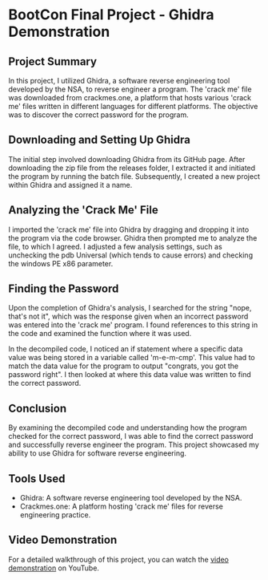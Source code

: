 # BootCon Final Project - Ghidra Demonstration

## Project Summary
In this project, I utilized Ghidra, a software reverse engineering tool developed by the NSA, to reverse engineer a program. The 'crack me' file was downloaded from crackmes.one, a platform that hosts various 'crack me' files written in different languages for different platforms. The objective was to discover the correct password for the program.

## Downloading and Setting Up Ghidra
The initial step involved downloading Ghidra from its GitHub page. After downloading the zip file from the releases folder, I extracted it and initiated the program by running the batch file. Subsequently, I created a new project within Ghidra and assigned it a name.

## Analyzing the 'Crack Me' File
I imported the 'crack me' file into Ghidra by dragging and dropping it into the program via the code browser. Ghidra then prompted me to analyze the file, to which I agreed. I adjusted a few analysis settings, such as unchecking the pdb Universal (which tends to cause errors) and checking the windows PE x86 parameter.

## Finding the Password
Upon the completion of Ghidra's analysis, I searched for the string "nope, that's not it", which was the response given when an incorrect password was entered into the 'crack me' program. I found references to this string in the code and examined the function where it was used.

In the decompiled code, I noticed an if statement where a specific data value was being stored in a variable called 'm-e-m-cmp'. This value had to match the data value for the program to output "congrats, you got the password right". I then looked at where this data value was written to find the correct password.

## Conclusion
By examining the decompiled code and understanding how the program checked for the correct password, I was able to find the correct password and successfully reverse engineer the program. This project showcased my ability to use Ghidra for software reverse engineering.

## Tools Used
- Ghidra: A software reverse engineering tool developed by the NSA.
- Crackmes.one: A platform hosting 'crack me' files for reverse engineering practice.

## Video Demonstration
For a detailed walkthrough of this project, you can watch the [video demonstration](https://youtu.be/5I3TOtLiP04) on YouTube.
